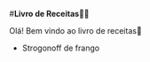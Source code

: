 #**Livro de Receitas**:woman_cook:



Olá! Bem vindo ao livro de receitas:wave:

- Strogonoff de frango
